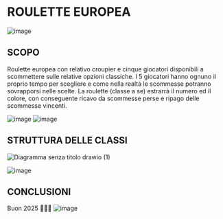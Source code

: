 # ROULETTE EUROPEA
![image](https://github.com/user-attachments/assets/0f8e216f-f451-4d28-b6ec-67d554dff981)
## SCOPO
Roulette europea con relativo croupier e cinque giocatori disponibili a scommettere sulle relative opzioni classiche. I 5 giocatori hanno ognuno il proprio tempo per scegliere e come nella realtà le scommesse potranno sovrapporsi nelle scelte.
La roulette (classe a se) estrarrà il numero ed il colore, con conseguente ricavo da scommesse perse e ripago delle scommesse vincenti.


![image](https://github.com/user-attachments/assets/5d25f295-547b-4d44-be8a-2e92f812a3f2)
![image](https://github.com/user-attachments/assets/46c968ba-4c2e-4b2c-aa02-6d7e6a017f75)
## STRUTTURA DELLE CLASSI
![Diagramma senza titolo drawio (1)](https://github.com/user-attachments/assets/86674a9b-89ce-40e7-9b91-5f05f2c4dd5b)

![image](https://github.com/user-attachments/assets/65df5cda-35ac-4504-be5a-cefe3899ba62)
## CONCLUSIONI
Buon 2025 🥳🍾🎈
![image](https://github.com/user-attachments/assets/83a80d70-f832-44c9-b188-f33a69dbcdac)
